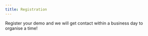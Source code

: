 ```yaml
---
title: Registration
---
```


Register your demo and we will get contact within a business day to organise a time!